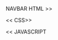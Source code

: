 NAVBAR
HTML >>
<!-- <nav class="nav">
    <div class="logoCont">
        <a href="#home" class="active"><img class="logo-navbar" src="ASSETS/LOGO/Logo_black_1.png" alt=""></a>

    </div>
    <div class="topnav" id="myTopnav">
        
        <a href="#news">Inicio</a>
        <a href="#contact">Terminos y Condiciones</a>
        <a href="#about">¿Quienes Somos?</a>
        <a href="#FAQ">FAQ</a>
        
      </div>
      <a href="javascript:void(0);" class="icon" onclick="navCollapse()">
        <i class="fa fa-bars"></i>
      </a>
</nav> -->
<<
CSS>>
<!-- 
  .logo-navbar{
    height: 30px;
  }
  
  .nav{
    position: relative;
    width: 100%;
    display: flex;
    justify-content: space-between;
    background-color: #fff;
    box-shadow: 0px 4px 19px rgba(235, 148, 134, 0.39);
    align-items: center;
    padding-left: 20px;
    height: 60px;
  }

  .topnav {
    overflow: hidden;
    background-color: rgb(255, 255, 255);
    
  }
  
  .topnav a {
    float: left;
    display: flex;
    color: #000000;
    text-align: center;
    padding: 14px 16px;
    text-decoration: none;
    font-size: 17px;
    flex-direction: column;
    flex-wrap: wrap;
    font-size: 0.9em;
  }
  
  .topnav a:hover {
    background-color: rgba(235, 147, 134, 0.019);
  }
  

  
 .nav .icon {
    display: none;
    color: rgb(235, 147, 134);
    font-size: 1.5em;
  }
  .colorActive i{
    color: #fff;
  }
  @media screen and (max-width: 700px) {
    
    .topnav a {display: none;}
    .nav a.icon {
      display: block;
      position: absolute;
        right: 10px;
        top: 10px;
    }
    
    .logoCont{
        width: 100%;
        display: flex;
        justify-content: center;
      }
  }
  
  @media screen and (max-width: 700px) {
    
    .topnav.responsive {
    position: absolute;
    left: 0;
    top: 0;
    width: 100%;
    height: 100vh;
    background-color: rgb(235, 147, 134);
    display: flex;
    flex-direction: column;
    justify-content: space-evenly;
    align-items: center;
    }
    .topnav.responsive .icon {
      position: absolute;
      
    }
    .responsive a{
        color: #fff;
        font-size: 1.5em;
    }
    .topnav.responsive a {
      float: none;
      display: block;
      text-align: left;
    }
  }
   -->
  <<
JAVASCRIPT
<!-- function navCollapse() {
    var x = document.getElementById("myTopnav");
    if (x.className === "topnav") {
      x.className += " responsive";
    } else {
      x.className = "topnav";
    }
  } -->

